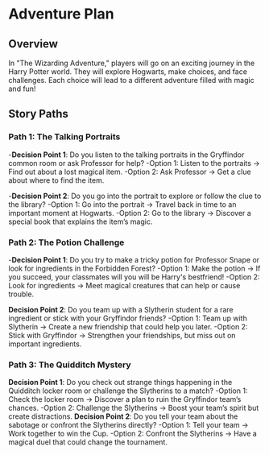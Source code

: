 # Adventure Plan

## Overview

In "The Wizarding Adventure," players will go on an exciting journey in the Harry Potter world. They will explore Hogwarts, make choices, and face challenges. Each choice will lead to a different adventure filled with magic and fun!

## Story Paths

### Path 1: The Talking Portraits

-**Decision Point 1**: Do you listen to the talking portraits in the Gryffindor common room or ask Professor for help?
-Option 1: Listen to the portraits → Find out about a lost magical item.
-Option 2: Ask Professor → Get a clue about where to find the item.

-**Decision Point 2**: Do you go into the portrait to explore or follow the clue to the library?
-Option 1: Go into the portrait → Travel back in time to an important moment at Hogwarts.
-Option 2: Go to the library → Discover a special book that explains the item’s magic.

### Path 2: The Potion Challenge

-**Decision Point 1**: Do you try to make a tricky potion for Professor Snape or look for ingredients in the Forbidden Forest?
-Option 1: Make the potion → If you succeed, your classmates will you will be Harry's bestfriend!
-Option 2: Look for ingredients → Meet magical creatures that can help or cause trouble.

**Decision Point 2**: Do you team up with a Slytherin student for a rare ingredient or stick with your Gryffindor friends?
-Option 1: Team up with Slytherin → Create a new friendship that could help you later.
-Option 2: Stick with Gryffindor → Strengthen your friendships, but miss out on important ingredients.

### Path 3: The Quidditch Mystery

**Decision Point 1**: Do you check out strange things happening in the Quidditch locker room or challenge the Slytherins to a match?
-Option 1: Check the locker room → Discover a plan to ruin the Gryffindor team’s chances.
-Option 2: Challenge the Slytherins → Boost your team’s spirit but create distractions.
**Decision Point 2**: Do you tell your team about the sabotage or confront the Slytherins directly?
-Option 1: Tell your team → Work together to win the Cup.
-Option 2: Confront the Slytherins → Have a magical duel that could change the tournament.
